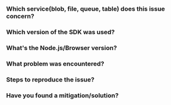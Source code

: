 ### Which service(blob, file, queue, table) does this issue concern?


### Which version of the SDK was used?


### What's the Node.js/Browser version?


### What problem was encountered?


### Steps to reproduce the issue?


### Have you found a mitigation/solution?
